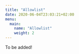 ```yaml
---
title: "Allowlist"
date: 2020-06-04T23:03:21+02:00
menu:
  main:
    name: "Allowlist"
    weight: 2
---
```

To be added!